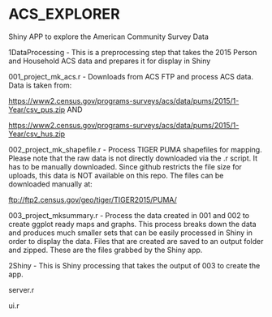 # ACS_EXPLORER
Shiny APP to explore the American Community Survey Data

1DataProcessing - This is a preprocessing step that takes the 2015 Person and Household ACS data and prepares it for display in Shiny

001_project_mk_acs.r - Downloads from ACS FTP and process ACS data.  Data is taken from:

  https://www2.census.gov/programs-surveys/acs/data/pums/2015/1-Year/csv_pus.zip AND
  
  https://www2.census.gov/programs-surveys/acs/data/pums/2015/1-Year/csv_hus.zip 
  
002_project_mk_shapefile.r - Process TIGER PUMA shapefiles for mapping.  Please note that the raw data is not directly downloaded via the .r script.  It has to be manually downloaded.  Since github restricts the file size for uploads, this data is NOT available on this repo.  The files can be downloaded manually at: 

ftp://ftp2.census.gov/geo/tiger/TIGER2015/PUMA/

003_project_mksummary.r - Process the data created in 001 and 002 to create ggplot ready maps and graphs.  This process breaks down the data and produces much smaller sets that can be easily processed in Shiny in order to display the data.  Files that are created are saved to an output folder and zipped.  These are the files grabbed by the Shiny app. 

2Shiny - This is Shiny processing that takes the output of 003 to create the app.

server.r

ui.r
